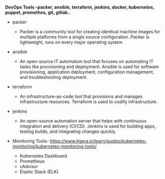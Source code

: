 **DevOps Tools -packer, ansible, terraform, jenkins, docker, kubernetes, puppet, promethes, git, gitlab..**

- packer
    - Packer is a community tool for creating identical machine images for multiple platforms from a single source configuration. Packer is lightweight, runs on every major operating system

- ansible
    - An open-source IT automation tool that focuses on automating IT tasks like provisioning and deployment. Ansible is used for software provisioning, application deployment, configuration management, and troubleshooting deployment.

- terraform
    - An infrastructure-as-code tool that provisions and manages infrastructure resources. Terraform is used to codify infrastructure.

- jenkins
    - An open-source automation server that helps with continuous integration and delivery (CI/CD). Jenkins is used for building apps, testing builds, and integrating changes quickly.

- Monitoring Tools- https://www.tigera.io/learn/guides/kubernetes-monitoring/kubernetes-monitoring-tools/
    - Kubernetes Dashboard
    - Prometheus
    - cAdvisor
    - Elastic Stack (ELK)